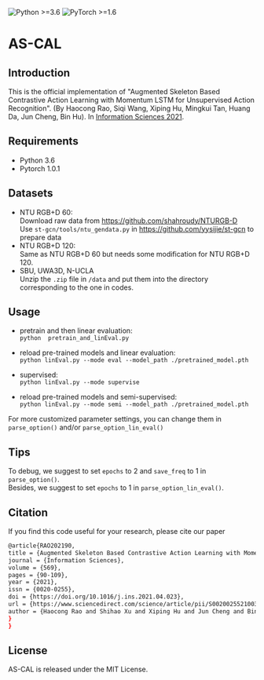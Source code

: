 ![Python >=3.6](https://img.shields.io/badge/Python->=3.6-blue.svg)
![PyTorch >=1.6](https://img.shields.io/badge/Tensorflow->=1.0.1-yellow.svg)
# AS-CAL

## Introduction
This is the official implementation of "Augmented Skeleton Based Contrastive Action Learning with Momentum LSTM for Unsupervised Action Recognition". (By Haocong Rao, Siqi Wang, Xiping Hu, Mingkui Tan, Huang Da, Jun Cheng, Bin Hu). In [Information Sciences 2021](https://www.sciencedirect.com/science/article/abs/pii/S0020025521003443).

## Requirements
- Python 3.6
- Pytorch 1.0.1
## Datasets
- NTU RGB+D 60:  
Download raw data from https://github.com/shahroudy/NTURGB-D  
Use `st-gcn/tools/ntu_gendata.py` in https://github.com/yysijie/st-gcn to prepare data
- NTU RGB+D 120:  
Same as NTU RGB+D 60 but needs some modification for NTU RGB+D 120.
- SBU, UWA3D, N-UCLA  
Unzip the `.zip` file in `/data` and put them into the directory corresponding to the one in codes.



## Usage
- pretrain and then linear evaluation:  
  `python  pretrain_and_linEval.py`

- reload pre-trained models and linear evaluation:  
`python linEval.py --mode eval --model_path ./pretrained_model.pth`

- supervised:  
`python linEval.py --mode supervise`

- reload pre-trained models and semi-supervised:  
`python linEval.py --mode semi --model_path ./pretrained_model.pth`

For more customized parameter settings, you can change them in `parse_option()` and/or `parse_option_lin_eval()` 

## Tips  
To debug, we suggest to set `epochs` to 2 and `save_freq` to 1 in `parse_option()`.  
Besides, we suggest to set `epochs` to 1 in `parse_option_lin_eval()`.

## Citation
If you find this code useful for your research, please cite our paper
```bash
@article{RAO202190,
title = {Augmented Skeleton Based Contrastive Action Learning with Momentum LSTM for Unsupervised Action Recognition},
journal = {Information Sciences},
volume = {569},
pages = {90-109},
year = {2021},
issn = {0020-0255},
doi = {https://doi.org/10.1016/j.ins.2021.04.023},
url = {https://www.sciencedirect.com/science/article/pii/S0020025521003443},
author = {Haocong Rao and Shihao Xu and Xiping Hu and Jun Cheng and Bin Hu},
}
}
```

## License
AS-CAL is released under the MIT License.
